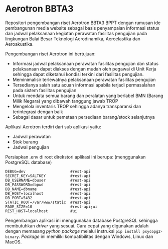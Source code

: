 # Aerotron BBTA3
Repositori pengembangan riset Aerotron BBTA3 BPPT dengan rumusan ide pembangunan media website sebagai basis penyampaian informasi status dan jadwal pelaksanaan kegiatan perawatan fasilitas pengujian pada lingkungan Balai Besar Teknologi Aerodinamika, Aeroelastika dan Aeroakustika.

Pengembangan riset Aerotron ini bertujuan:
* Informasi jadwal pelaksanaan perawatan fasilitas pengujian dan status pelaksanaan dapat diakses dengan mudah oleh pegawai di Unit Kerja sehingga dapat diketahui kondisi terkini dari fasilitas pengujian.
* Meminimalisir terlewatnya pelaksanaan perawatan fasilitas pengujian
* Tersedianya salah satu acuan informasi apabila terjadi permasalahan pada sistem fasilitas pengujian
* Untuk mendata semua  barang dan peralatan yang  berlabel BMN (Barang Milik  Negara) yang dibawah  tanggung jawab TROP
* Mengelola inventaris TROP  sehingga adanya transparansi  dan terintegrasi dengan baik
* Sebagai dasar untuk pemetaan  persediaan barang/stock  selanjutnya

Aplikasi Aerotron terdiri dari sub aplikasi yaitu:
* Jadwal perawatan
* Stok barang
* Jadwal pengujian

Persiapkan .env di root direkstori aplikasi ini berupa: (menggunakan PostgreSQL database)
```text
DEBUG=dev                    #rest-api
SECRET_KEY=SALTKEY           #rest-api
DB_USERNAME=dbuser           #rest-api
DB_PASSWORD=dbpwd            #rest-api
DB_NAME=dbname               #rest-api
DB_HOST=localhost            #rest-api
DB_PORT=5432                 #rest-api
STATIC_ROOT=/var/www/static  #rest-api
PAGE_SIZE=10                 #rest-api;ui
REST_HOST=localhost          #ui
```

Pengembangan aplikasi ini menggunakan database PostgreSQL sehingga membutuhkan _driver_ yang sesuai.
Cara cepat yang digunakan adalah dengan memasang _python package_ melalui instruksi
```pip install psycopg2-binary```. _Package_ ini memiliki kompatibilitas dengan Windows, Linux dan MacOS.
